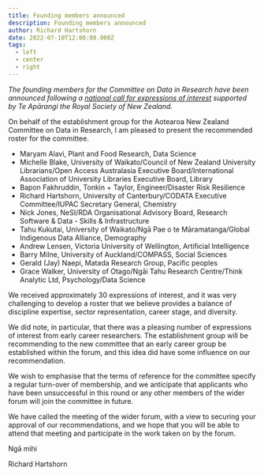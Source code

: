 ```yaml
---
title: Founding members announced
description: Founding members announced
author: Richard Hartshorn
date: 2022-07-10T12:00:00.000Z
tags:
  - left
  - center
  - right
---
```

*T﻿he founding members for the Committee on Data in Research have been announced following a [national call for expressions of interest](https://www.royalsociety.org.nz/news/aotearoa-new-zealand-national-committee-on-data-in-research-request-for-expressions-of-interest/) supported by Te Apārangi the Royal Society of New Zealand.*



On behalf of the establishment group for the Aotearoa New Zealand Committee on Data in Research, I am pleased to present the recommended roster for the committee.

* Maryam Alavi, Plant and Food Research, Data Science
* Michelle Blake, University of Waikato/Council of New Zealand University Librarians/Open Access Australasia Executive Board/International Association of University Libraries Executive Board, Library
* Bapon Fakhruddin, Tonkin + Taylor, Engineer/Disaster Risk Resilience
* Richard Hartshorn, University of Canterbury/CODATA Executive Committee/IUPAC Secretary General, Chemistry
* Nick Jones, NeSI/RDA Organisational Advisory Board, Research Software & Data - Skills & Infrastructure
* Tahu Kukutai, University of Waikato/Ngā Pae o te Māramatanga/Global Indigenous Data Alliance, Demography
* Andrew Lensen, Victoria University of Wellington, Artificial Intelligence
* Barry Milne, University of Auckland/COMPASS, Social Sciences
* Gerald (Jay) Naepi, Matada Research Group, Pacific peoples
* Grace Walker, University of Otago/Ngāi Tahu Research Centre/Think Analytic Ltd, Psychology/Data Science

We received approximately 30 expressions of interest, and it was very challenging to develop a roster that we believe provides a balance of discipline expertise, sector representation, career stage, and diversity. 

We did note, in particular, that there was a pleasing number of expressions of interest from early career researchers. The establishment group will be recommending to the new committee that an early career group be established within the forum, and this idea did have some influence on our recommendation.

We wish to emphasise that the terms of reference for the committee specify a regular turn-over of membership, and we anticipate that applicants who have been unsuccessful in this round or any other members of the wider forum will join the committee in future.

We have called the meeting of the wider forum, with a view to securing your approval of our recommendations, and we hope that you will be able to attend that meeting and participate in the work taken on by the forum.

Ngā mihi

Richard Hartshorn